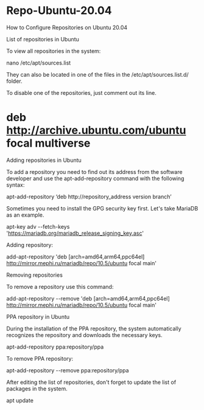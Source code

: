 # Repo-Ubuntu-20.04
How to Configure Repositories on Ubuntu 20.04

List of repositories in Ubuntu

To view all repositories in the system:

nano /etc/apt/sources.list

They can also be located in one of the files in the /etc/apt/sources.list.d/ folder.

To disable one of the repositories, just comment out its line.

# deb http://archive.ubuntu.com/ubuntu focal multiverse

Adding repositories in Ubuntu

To add a repository you need to find out its address from the software developer and use the apt-add-repository command with the following syntax:

apt-add-repository ‘deb http://repository_address version branch’

Sometimes you need to install the GPG security key first. Let's take MariaDB as an example.

apt-key adv --fetch-keys 'https://mariadb.org/mariadb_release_signing_key.asc'

Adding repository:

add-apt-repository 'deb [arch=amd64,arm64,ppc64el] http://mirror.mephi.ru/mariadb/repo/10.5/ubuntu focal main'

Removing repositories

To remove a repository use this command:

add-apt-repository --remove 'deb [arch=amd64,arm64,ppc64el] http://mirror.mephi.ru/mariadb/repo/10.5/ubuntu focal main'

PPA repository in Ubuntu

During the installation of the PPA repository, the system automatically recognizes the repository and downloads the necessary keys.

apt-add-repository ppa:repository/ppa

To remove PPA repository:

apt-add-repository --remove ppa:repository/ppa

After editing the list of repositories, don't forget to update the list of packages in the system.

apt update
